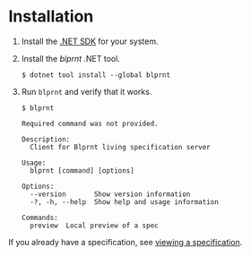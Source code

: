# Installation

1. Install the [.NET SDK](https://dotnet.microsoft.com/en-us/download) for your system.

1. Install the *blprnt* .NET tool.

    ```shell
    $ dotnet tool install --global blprnt
    ```

1. Run `blprnt` and verify that it works.

    ```shell
    $ blprnt

    Required command was not provided.

    Description:
      Client for Blprnt living specification server

    Usage:
      blprnt [command] [options]

    Options:
      --version       Show version information
      -?, -h, --help  Show help and usage information

    Commands:
      preview  Local preview of a spec
    ```

If you already have a specification, see [viewing a specification](./specification/viewing_a_specification.md).